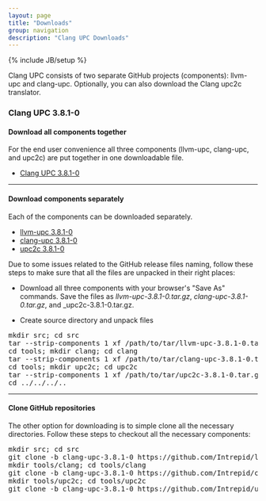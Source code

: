 ```yaml
---
layout: page
title: "Downloads"
group: navigation
description: "Clang UPC Downloads"
---
```

{% include JB/setup %}

Clang UPC consists of two separate GitHub projects (components): llvm-upc
and clang-upc.  Optionally, you can also download the Clang upc2c translator.

### Clang UPC 3.8.1-0

#### Download all components together

For the end user convenience all three components (llvm-upc, clang-upc, and upc2c)
are put together in one downloadable file.

* [Clang UPC 3.8.1-0](https://github.com/Intrepid/clang-upc/releases/download/clang-upc-3.8.1-0/clang-upc-all-3.8.1-0.tar.gz)

- - - -

#### Download components separately

Each of the components can be downloaded separately.

* [llvm-upc 3.8.1-0](https://github.com/Intrepid/llvm-upc/archive/clang-upc-3.8.1-0.tar.gz)
* [clang-upc 3.8.1-0](https://github.com/Intrepid/clang-upc/archive/clang-upc-3.8.1-0.tar.gz)
* [upc2c 3.8.1-0](https://github.com/Intrepid/upc2c/archive/clang-upc-3.8.1-0.tar.gz)

Due to some issues related to the GitHub release files naming, follow these
steps to make sure that all the files are unpacked in their right places:

* Download all three components with your browser's "Save As" commands.  Save the
files as _llvm-upc-3.8.1-0.tar.gz_, _clang-upc-3.8.1-0.tar.gz_, and
_upc2c-3.8.1-0.tar.gz.

* Create source directory and unpack files

<pre>
mkdir src; cd src
tar --strip-components 1 xf /path/to/tar/llvm-upc-3.8.1-0.tar.gz
cd tools; mkdir clang; cd clang
tar --strip-components 1 xf /path/to/tar/clang-upc-3.8.1-0.tar.gz
cd tools; mkdir upc2c; cd upc2c
tar --strip-components 1 xf /path/to/tar/upc2c-3.8.1-0.tar.gz
cd ../../../..
</pre>

- - - -

#### Clone GitHub repositories

The other option for downloading is to simple clone all the necessary
directories.  Follow these steps to checkout all the necessary components:

<pre>
mkdir src; cd src
git clone -b clang-upc-3.8.1-0 https://github.com/Intrepid/llvm-upc.git .
mkdir tools/clang; cd tools/clang
git clone -b clang-upc-3.8.1-0 https://github.com/Intrepid/clang-upc.git .
mkdir tools/upc2c; cd tools/upc2c
git clone -b clang-upc-3.8.1-0 https://github.com/Intrepid/upc2c.git .
</pre>

